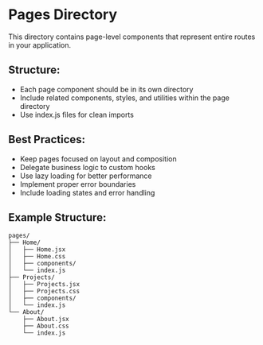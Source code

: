 # Pages Directory

This directory contains page-level components that represent entire routes in your application.

## Structure:
- Each page component should be in its own directory
- Include related components, styles, and utilities within the page directory
- Use index.js files for clean imports

## Best Practices:
- Keep pages focused on layout and composition
- Delegate business logic to custom hooks
- Use lazy loading for better performance
- Implement proper error boundaries
- Include loading states and error handling

## Example Structure:
```
pages/
├── Home/
│   ├── Home.jsx
│   ├── Home.css
│   ├── components/
│   └── index.js
├── Projects/
│   ├── Projects.jsx
│   ├── Projects.css
│   ├── components/
│   └── index.js
└── About/
    ├── About.jsx
    ├── About.css
    └── index.js
``` 